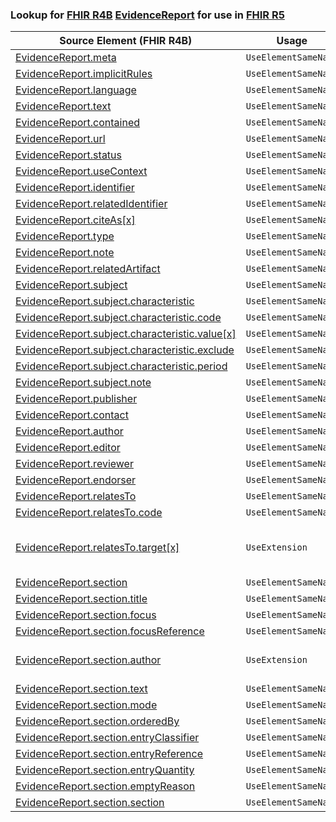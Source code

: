 ### Lookup for [FHIR R4B](https://hl7.org/fhir/R4B/) [EvidenceReport](https://hl7.org/fhir/R4B/EvidenceReport.html) for use in [FHIR R5](https://hl7.org/fhir/R5/)

| Source Element (FHIR R4B) | Usage | Target |
| -------------- | ----- | ------ |
| [EvidenceReport.meta](https://hl7.org/fhir/R4B/EvidenceReport.html#resource) | `UseElementSameName` | [EvidenceReport.meta](https://hl7.org/fhir/R5/EvidenceReport.html#resource) |
| [EvidenceReport.implicitRules](https://hl7.org/fhir/R4B/EvidenceReport.html#resource) | `UseElementSameName` | [EvidenceReport.implicitRules](https://hl7.org/fhir/R5/EvidenceReport.html#resource) |
| [EvidenceReport.language](https://hl7.org/fhir/R4B/EvidenceReport.html#resource) | `UseElementSameName` | [EvidenceReport.language](https://hl7.org/fhir/R5/EvidenceReport.html#resource) |
| [EvidenceReport.text](https://hl7.org/fhir/R4B/EvidenceReport.html#resource) | `UseElementSameName` | [EvidenceReport.text](https://hl7.org/fhir/R5/EvidenceReport.html#resource) |
| [EvidenceReport.contained](https://hl7.org/fhir/R4B/EvidenceReport.html#resource) | `UseElementSameName` | [EvidenceReport.contained](https://hl7.org/fhir/R5/EvidenceReport.html#resource) |
| [EvidenceReport.url](https://hl7.org/fhir/R4B/EvidenceReport.html#resource) | `UseElementSameName` | [EvidenceReport.url](https://hl7.org/fhir/R5/EvidenceReport.html#resource) |
| [EvidenceReport.status](https://hl7.org/fhir/R4B/EvidenceReport.html#resource) | `UseElementSameName` | [EvidenceReport.status](https://hl7.org/fhir/R5/EvidenceReport.html#resource) |
| [EvidenceReport.useContext](https://hl7.org/fhir/R4B/EvidenceReport.html#resource) | `UseElementSameName` | [EvidenceReport.useContext](https://hl7.org/fhir/R5/EvidenceReport.html#resource) |
| [EvidenceReport.identifier](https://hl7.org/fhir/R4B/EvidenceReport.html#resource) | `UseElementSameName` | [EvidenceReport.identifier](https://hl7.org/fhir/R5/EvidenceReport.html#resource) |
| [EvidenceReport.relatedIdentifier](https://hl7.org/fhir/R4B/EvidenceReport.html#resource) | `UseElementSameName` | [EvidenceReport.relatedIdentifier](https://hl7.org/fhir/R5/EvidenceReport.html#resource) |
| [EvidenceReport.citeAs[x]](https://hl7.org/fhir/R4B/EvidenceReport.html#resource) | `UseElementSameName` | [EvidenceReport.citeAs[x]](https://hl7.org/fhir/R5/EvidenceReport.html#resource) |
| [EvidenceReport.type](https://hl7.org/fhir/R4B/EvidenceReport.html#resource) | `UseElementSameName` | [EvidenceReport.type](https://hl7.org/fhir/R5/EvidenceReport.html#resource) |
| [EvidenceReport.note](https://hl7.org/fhir/R4B/EvidenceReport.html#resource) | `UseElementSameName` | [EvidenceReport.note](https://hl7.org/fhir/R5/EvidenceReport.html#resource) |
| [EvidenceReport.relatedArtifact](https://hl7.org/fhir/R4B/EvidenceReport.html#resource) | `UseElementSameName` | [EvidenceReport.relatedArtifact](https://hl7.org/fhir/R5/EvidenceReport.html#resource) |
| [EvidenceReport.subject](https://hl7.org/fhir/R4B/EvidenceReport.html#resource) | `UseElementSameName` | [EvidenceReport.subject](https://hl7.org/fhir/R5/EvidenceReport.html#resource) |
| [EvidenceReport.subject.characteristic](https://hl7.org/fhir/R4B/EvidenceReport.html#resource) | `UseElementSameName` | [EvidenceReport.subject.characteristic](https://hl7.org/fhir/R5/EvidenceReport.html#resource) |
| [EvidenceReport.subject.characteristic.code](https://hl7.org/fhir/R4B/EvidenceReport.html#resource) | `UseElementSameName` | [EvidenceReport.subject.characteristic.code](https://hl7.org/fhir/R5/EvidenceReport.html#resource) |
| [EvidenceReport.subject.characteristic.value[x]](https://hl7.org/fhir/R4B/EvidenceReport.html#resource) | `UseElementSameName` | [EvidenceReport.subject.characteristic.value[x]](https://hl7.org/fhir/R5/EvidenceReport.html#resource) |
| [EvidenceReport.subject.characteristic.exclude](https://hl7.org/fhir/R4B/EvidenceReport.html#resource) | `UseElementSameName` | [EvidenceReport.subject.characteristic.exclude](https://hl7.org/fhir/R5/EvidenceReport.html#resource) |
| [EvidenceReport.subject.characteristic.period](https://hl7.org/fhir/R4B/EvidenceReport.html#resource) | `UseElementSameName` | [EvidenceReport.subject.characteristic.period](https://hl7.org/fhir/R5/EvidenceReport.html#resource) |
| [EvidenceReport.subject.note](https://hl7.org/fhir/R4B/EvidenceReport.html#resource) | `UseElementSameName` | [EvidenceReport.subject.note](https://hl7.org/fhir/R5/EvidenceReport.html#resource) |
| [EvidenceReport.publisher](https://hl7.org/fhir/R4B/EvidenceReport.html#resource) | `UseElementSameName` | [EvidenceReport.publisher](https://hl7.org/fhir/R5/EvidenceReport.html#resource) |
| [EvidenceReport.contact](https://hl7.org/fhir/R4B/EvidenceReport.html#resource) | `UseElementSameName` | [EvidenceReport.contact](https://hl7.org/fhir/R5/EvidenceReport.html#resource) |
| [EvidenceReport.author](https://hl7.org/fhir/R4B/EvidenceReport.html#resource) | `UseElementSameName` | [EvidenceReport.author](https://hl7.org/fhir/R5/EvidenceReport.html#resource) |
| [EvidenceReport.editor](https://hl7.org/fhir/R4B/EvidenceReport.html#resource) | `UseElementSameName` | [EvidenceReport.editor](https://hl7.org/fhir/R5/EvidenceReport.html#resource) |
| [EvidenceReport.reviewer](https://hl7.org/fhir/R4B/EvidenceReport.html#resource) | `UseElementSameName` | [EvidenceReport.reviewer](https://hl7.org/fhir/R5/EvidenceReport.html#resource) |
| [EvidenceReport.endorser](https://hl7.org/fhir/R4B/EvidenceReport.html#resource) | `UseElementSameName` | [EvidenceReport.endorser](https://hl7.org/fhir/R5/EvidenceReport.html#resource) |
| [EvidenceReport.relatesTo](https://hl7.org/fhir/R4B/EvidenceReport.html#resource) | `UseElementSameName` | [EvidenceReport.relatesTo](https://hl7.org/fhir/R5/EvidenceReport.html#resource) |
| [EvidenceReport.relatesTo.code](https://hl7.org/fhir/R4B/EvidenceReport.html#resource) | `UseElementSameName` | [EvidenceReport.relatesTo.code](https://hl7.org/fhir/R5/EvidenceReport.html#resource) |
| [EvidenceReport.relatesTo.target[x]](https://hl7.org/fhir/R4B/EvidenceReport.html#resource) | `UseExtension` | [http://hl7.org/fhir/4.3/StructureDefinition/extension-EvidenceReport.relatesTo.target](StructureDefinition-ext-R4B-EvidenceReport.re.target.html) |
| [EvidenceReport.section](https://hl7.org/fhir/R4B/EvidenceReport.html#resource) | `UseElementSameName` | [EvidenceReport.section](https://hl7.org/fhir/R5/EvidenceReport.html#resource) |
| [EvidenceReport.section.title](https://hl7.org/fhir/R4B/EvidenceReport.html#resource) | `UseElementSameName` | [EvidenceReport.section.title](https://hl7.org/fhir/R5/EvidenceReport.html#resource) |
| [EvidenceReport.section.focus](https://hl7.org/fhir/R4B/EvidenceReport.html#resource) | `UseElementSameName` | [EvidenceReport.section.focus](https://hl7.org/fhir/R5/EvidenceReport.html#resource) |
| [EvidenceReport.section.focusReference](https://hl7.org/fhir/R4B/EvidenceReport.html#resource) | `UseElementSameName` | [EvidenceReport.section.focusReference](https://hl7.org/fhir/R5/EvidenceReport.html#resource) |
| [EvidenceReport.section.author](https://hl7.org/fhir/R4B/EvidenceReport.html#resource) | `UseExtension` | [http://hl7.org/fhir/4.3/StructureDefinition/extension-EvidenceReport.section.author](StructureDefinition-ext-R4B-EvidenceReport.se.author.html) |
| [EvidenceReport.section.text](https://hl7.org/fhir/R4B/EvidenceReport.html#resource) | `UseElementSameName` | [EvidenceReport.section.text](https://hl7.org/fhir/R5/EvidenceReport.html#resource) |
| [EvidenceReport.section.mode](https://hl7.org/fhir/R4B/EvidenceReport.html#resource) | `UseElementSameName` | [EvidenceReport.section.mode](https://hl7.org/fhir/R5/EvidenceReport.html#resource) |
| [EvidenceReport.section.orderedBy](https://hl7.org/fhir/R4B/EvidenceReport.html#resource) | `UseElementSameName` | [EvidenceReport.section.orderedBy](https://hl7.org/fhir/R5/EvidenceReport.html#resource) |
| [EvidenceReport.section.entryClassifier](https://hl7.org/fhir/R4B/EvidenceReport.html#resource) | `UseElementSameName` | [EvidenceReport.section.entryClassifier](https://hl7.org/fhir/R5/EvidenceReport.html#resource) |
| [EvidenceReport.section.entryReference](https://hl7.org/fhir/R4B/EvidenceReport.html#resource) | `UseElementSameName` | [EvidenceReport.section.entryReference](https://hl7.org/fhir/R5/EvidenceReport.html#resource) |
| [EvidenceReport.section.entryQuantity](https://hl7.org/fhir/R4B/EvidenceReport.html#resource) | `UseElementSameName` | [EvidenceReport.section.entryQuantity](https://hl7.org/fhir/R5/EvidenceReport.html#resource) |
| [EvidenceReport.section.emptyReason](https://hl7.org/fhir/R4B/EvidenceReport.html#resource) | `UseElementSameName` | [EvidenceReport.section.emptyReason](https://hl7.org/fhir/R5/EvidenceReport.html#resource) |
| [EvidenceReport.section.section](https://hl7.org/fhir/R4B/EvidenceReport.html#resource) | `UseElementSameName` | [EvidenceReport.section.section](https://hl7.org/fhir/R5/EvidenceReport.html#resource) |
